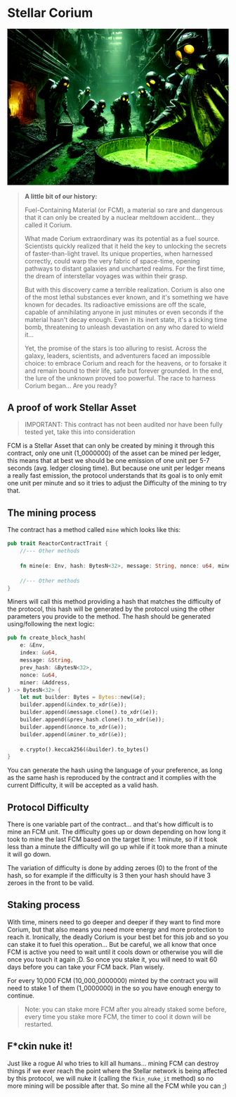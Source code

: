 # Stellar Corium

![](miners.png)

> **A little bit of our history:**
>
> Fuel-Containing Material (or FCM), a material so rare and dangerous that it can only be created by a nuclear
> meltdown accident... they called it Corium.
>
> What made Corium extraordinary was its potential as a fuel source. Scientists quickly realized that it held the
> key to unlocking the secrets of faster-than-light travel. Its unique properties, when harnessed correctly, could warp
> the very fabric of space-time, opening pathways to distant galaxies and uncharted realms. For the first time, the
> dream of interstellar voyages was within their grasp.
>
> But with this discovery came a terrible realization. Corium is also one of the most lethal substances ever known, and
> it's something we have known for decades. Its radioactive emissions are off the scale, capable of annihilating anyone
> in just minutes or even seconds if the material hasn't decay enough. Even in its inert state, it's a ticking time
> bomb, threatening to unleash devastation on any who dared to wield it...
>
> Yet, the promise of the stars is too alluring to resist. Across the galaxy, leaders, scientists, and adventurers
> faced an impossible choice: to embrace Corium and reach for the heavens, or to forsake it and remain bound to their
> life, safe but forever grounded. In the end, the lure of the unknown proved too powerful. The race to harness
> Corium began... Are you ready?

## A proof of work Stellar Asset

> IMPORTANT: This contract has not been audited nor have been fully tested yet, take this into consideration

FCM is a Stellar Asset that can only be created by mining it through this contract, only one unit (1_0000000) of the
asset can be mined per ledger, this means that at best we should be one emission of one unit per 5-7 seconds (avg.
ledger closing time). But because one unit per ledger means a really fast emission, the protocol understands that its
goal is to only emit one unit per minute and so it tries to adjust the Difficulty of the mining to try that.

## The mining process

The contract has a method called `mine` which looks like this:

```rust
pub trait ReactorContractTrait {
    //--- Other methods

    fn mine(e: Env, hash: BytesN<32>, message: String, nonce: u64, miner: Address);

    //--- Other methods
}
```

Miners will call this method providing a hash that matches the difficulty of the protocol, this hash will be generated
by the protocol using the other parameters you provide to the method. The hash should be generated using/following the
next logic:

```rust
pub fn create_block_hash(
    e: &Env,
    index: &u64,
    message: &String,
    prev_hash: &BytesN<32>,
    nonce: &u64,
    miner: &Address,
) -> BytesN<32> {
    let mut builder: Bytes = Bytes::new(&e);
    builder.append(&index.to_xdr(&e));
    builder.append(&message.clone().to_xdr(&e));
    builder.append(&prev_hash.clone().to_xdr(&e));
    builder.append(&nonce.to_xdr(&e));
    builder.append(&miner.to_xdr(&e));

    e.crypto().keccak256(&builder).to_bytes()
}
```

You can generate the hash using the language of your preference, as long as the same hash is reproduced by the contract
and it complies with the current Difficulty, it will be accepted as a valid hash.

## Protocol Difficulty

There is one variable part of the contract... and that's how difficult is to mine an FCM unit. The difficulty goes up or
down depending on how long it took to mine the last FCM based on the target time: 1 minute, so if it took less than a
minute the difficulty will go up while if it took more than a minute it will go down.

The variation of difficulty is done by adding zeroes (0) to the front of the hash, so for example if the difficulty is 3
then your hash should have 3 zeroes in the front to be valid.

## Staking process

With time, miners need to go deeper and deeper if they want to find more Corium, but that also means you need more
energy and more protection to reach it. Ironically, the deadly Corium is your best bet for this job and so you can stake
it to fuel this operation... But be careful, we all know that once FCM is active you need to wait until it cools
down or otherwise you will die once you touch it again ;D. So once you stake it, you will need to wait 60 days before
you can take your FCM back. Plan wisely.

For every 10,000 FCM (10_000_0000000) minted by the contract you will need to stake 1 of them (1_0000000) in the so you
have enough energy to continue.

> Note: you can stake more FCM after you already staked some before, every time you stake more FCM, the timer to cool it
> down will be restarted.

## F*ckin nuke it!

Just like a rogue AI who tries to kill all humans... mining FCM can destroy things if we ever reach the point where the
Stellar network is being affected by this protocol, we will nuke it (calling the `fkin_nuke_it` method) so no more
mining will be possible after that. So mine all the FCM while you can ;)

